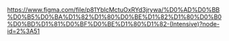 https://www.figma.com/file/p81YblcMctuOxRYd3jrywa/%D0%AD%D0%BB%D0%B5%D0%BA%D1%82%D1%80%D0%BE%D1%82%D1%80%D0%B0%D0%BD%D1%81%D0%BF%D0%BE%D1%80%D1%82-(Intensive)?node-id=2%3A51
